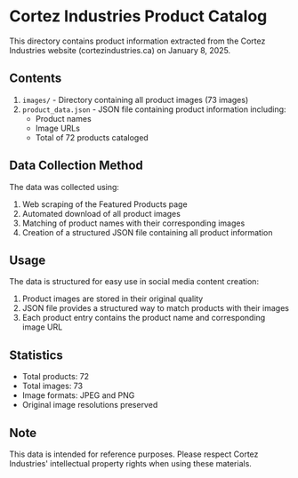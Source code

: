 # Cortez Industries Product Catalog

This directory contains product information extracted from the Cortez Industries website (cortezindustries.ca) on January 8, 2025.

## Contents

1. `images/` - Directory containing all product images (73 images)
2. `product_data.json` - JSON file containing product information including:
   - Product names
   - Image URLs
   - Total of 72 products cataloged

## Data Collection Method

The data was collected using:
1. Web scraping of the Featured Products page
2. Automated download of all product images
3. Matching of product names with their corresponding images
4. Creation of a structured JSON file containing all product information

## Usage

The data is structured for easy use in social media content creation:
1. Product images are stored in their original quality
2. JSON file provides a structured way to match products with their images
3. Each product entry contains the product name and corresponding image URL

## Statistics
- Total products: 72
- Total images: 73
- Image formats: JPEG and PNG
- Original image resolutions preserved

## Note
This data is intended for reference purposes. Please respect Cortez Industries' intellectual property rights when using these materials.
